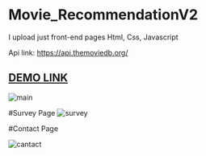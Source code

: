 # Movie_RecommendationV2
I upload just front-end pages Html, Css, Javascript

Api link: https://api.themoviedb.org/

## [DEMO LINK](https://movierecommendationapp.netlify.app)

![main](https://user-images.githubusercontent.com/80225142/212466268-ddd69d37-b2c2-4b7c-abac-88333b363794.png)

#Survey Page
![survey](https://user-images.githubusercontent.com/80225142/212466366-09b1021f-60ac-48ce-9658-1e3906657767.png)

#Contact Page

![cantact](https://user-images.githubusercontent.com/80225142/212466385-b193eded-693d-4118-9413-e22651d7b4c1.png)
